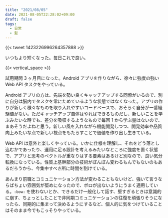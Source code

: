 ```yaml
---
title: "2021/08/05"
date: 2021-08-05T22:28:02+09:00
draft: false
tags:
  - 日常
  - 髪
---
```


{{< tweet 1423226996264357888 >}}


いつもより短くなった。毎日これで良い。

{{< vertical_space >}}

試用期間 3 ヶ月目になった。Android アプリを作りながら、徐々に強度の強い Web API タスクをやっている。

Android アプリの方は、先端を勢い良くキャッチアップする同僚がいるので、別に自分は脳内でタスクを常にためているような状態ではなくなった。アプリの作りが新しく様々なものを取り入れやすいコードベースで、おそらく自分が一番経験値がない。ただキャッチアップ自体はやればできるものだし、新しいことを学ぶみたいな時でも、差分を吸収するようなもので毎回 1 から学ぶ量はないので、まあそうだよねと思う。新しい風を入れながら機能開発しつつ、開発効率や品質向上みたいな点で新しい視点をもたらすことで価値を作り出し生きている。


Web API は意外と楽しくやっている。いかに仕様を理解し、それをどう落とし込むかであったり、運用に足る設計を考えるみたいなところに強度を置く状態で、アプリと思考のベクトルが重なりはする要素はあるけど別なので、良い気分転換になっている。性質上基幹部分の技術がぽんぽん変わるもんでもないのもあるだろうから、今集中すべき所に時間を割けている。

あんまり前職とコミュニケーション方法が変わることもないけど、強いて言うならばちょい雰囲気が堅めになったので、ボロが出ないようにうまく適用している。`:bow:` を使わないとか、できるだけ一般化して話す、堅すぎるときは意識的に崩す、ちょっとしたことで非同期コミュニケーションの往復を頑張りそうになったら、同期的に集まって決めるようにするなど、個人的に気をつけていることはそのまま今でもこっそりやっている。
